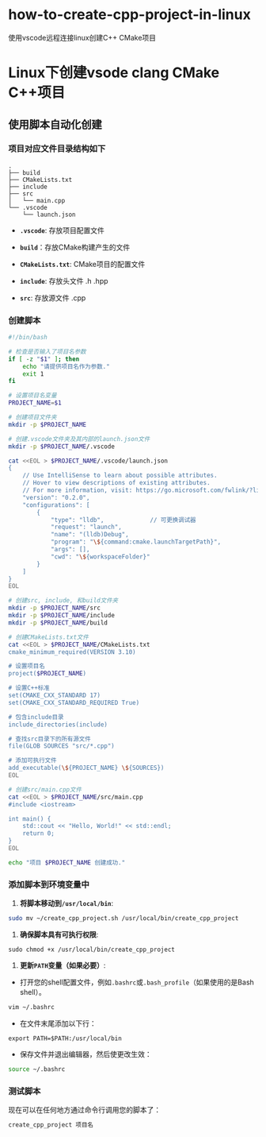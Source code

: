 # how-to-create-cpp-project-in-linux
使用vscode远程连接linux创建C++ CMake项目

# Linux下创建vsode clang CMake C++项目





## 使用脚本自动化创建

### 项目对应文件目录结构如下


```
.
├── build
├── CMakeLists.txt
├── include
├── src
│   └── main.cpp
└── .vscode
    └── launch.json
```


* **`.vscode`**: 存放项目配置文件

* **`build`**：存放CMake构建产生的文件

* **`CMakeLists.txt`**: CMake项目的配置文件
* **`include`**: 存放头文件 .h .hpp
* **`src`**: 存放源文件 .cpp

### 创建脚本

```bash
#!/bin/bash

# 检查是否输入了项目名参数
if [ -z "$1" ]; then
    echo "请提供项目名作为参数."
    exit 1
fi

# 设置项目名变量
PROJECT_NAME=$1

# 创建项目文件夹
mkdir -p $PROJECT_NAME

# 创建.vscode文件夹及其内部的launch.json文件
mkdir -p $PROJECT_NAME/.vscode

cat <<EOL > $PROJECT_NAME/.vscode/launch.json
{
    // Use IntelliSense to learn about possible attributes.
    // Hover to view descriptions of existing attributes.
    // For more information, visit: https://go.microsoft.com/fwlink/?linkid=830387
    "version": "0.2.0",
    "configurations": [
        {
            "type": "lldb",             // 可更换调试器
            "request": "launch",
            "name": "(lldb)Debug",
            "program": "\${command:cmake.launchTargetPath}",
            "args": [],
            "cwd": "\${workspaceFolder}"
        }
    ]
}
EOL

# 创建src, include, 和build文件夹
mkdir -p $PROJECT_NAME/src
mkdir -p $PROJECT_NAME/include
mkdir -p $PROJECT_NAME/build

# 创建CMakeLists.txt文件
cat <<EOL > $PROJECT_NAME/CMakeLists.txt
cmake_minimum_required(VERSION 3.10)

# 设置项目名
project($PROJECT_NAME)

# 设置C++标准
set(CMAKE_CXX_STANDARD 17)
set(CMAKE_CXX_STANDARD_REQUIRED True)

# 包含include目录
include_directories(include)

# 查找src目录下的所有源文件
file(GLOB SOURCES "src/*.cpp")

# 添加可执行文件
add_executable(\${PROJECT_NAME} \${SOURCES})
EOL

# 创建src/main.cpp文件
cat <<EOL > $PROJECT_NAME/src/main.cpp
#include <iostream>

int main() {
    std::cout << "Hello, World!" << std::endl;
    return 0;
}
EOL

echo "项目 $PROJECT_NAME 创建成功."
```





### 添加脚本到环境变量中

1. **将脚本移动到`/usr/local/bin`**:

```bash
sudo mv ~/create_cpp_project.sh /usr/local/bin/create_cpp_project
```

1. **确保脚本具有可执行权限**:

```
sudo chmod +x /usr/local/bin/create_cpp_project
```

1. **更新`PATH`变量（如果必要）**:

- 打开您的shell配置文件，例如`.bashrc`或`.bash_profile`（如果使用的是Bash shell）。

```bash
vim ~/.bashrc
```

- 在文件末尾添加以下行：

```
export PATH=$PATH:/usr/local/bin
```

- 保存文件并退出编辑器，然后使更改生效：

```bash
source ~/.bashrc
```

### 测试脚本

现在可以在任何地方通过命令行调用您的脚本了：

```bash
create_cpp_project 项目名
```
